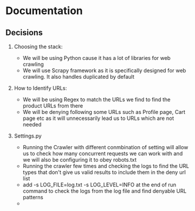 # Documentation

## Decisions

1. Choosing the stack:

   - We will be using Python cause it has a lot of libraries for web crawling
   - We will use Scrapy framework as it is specifically designed for web crawling. It also handles duplicated by default

2. How to Identify URLs:

   - We will be using Regex to match the URLs we find to find the product URLs from there
   - We will be denying following some URLs such as Profile page, Cart page etc as it will unnecessarily lead us to URLs which are not needed

3. Settings.py
   - Running the Crawler with different conmbination of setting will allow us to check how many concurrent requests we can work with and we will also be configuring it to obey robots.txt
   - Running the crawler few times and checking the logs to find the URL types that don't give us valid results to include them in the deny url list
   - add -s LOG_FILE=log.txt -s LOG_LEVEL=INFO at the end of run command to check the logs from the log file and find denyable URL patterns
   -
